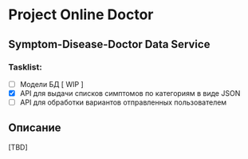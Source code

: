 # Project Online Doctor
## Symptom-Disease-Doctor Data Service
### Tasklist:
- [ ] Модели БД [ WIP ]
- [x] API для выдачи списков симптомов по категориям в виде JSON
- [ ] API для обработки вариантов отправленных пользователем

## Описание
[TBD]
